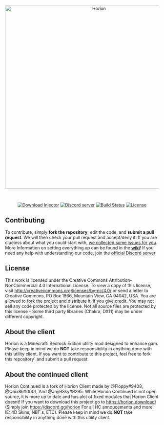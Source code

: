 <div align="center">
  <br />
    <p>
      <a href="https://horion.download"><img src="https://raw.githubusercontent.com/horionclient/Horion/master/.github/horion-banner.png" width="600" alt="Horion" /></a>
    </p>
  <br />
  <p>
    <a href="https://horion.download/injector"><img src="https://img.shields.io/static/v1?label=download&message=latest&color=12c970&logo=docusign&logoColor=white" alt="Download Injector" /></a>
    <a href="https://horion.download/discord"><img src="https://img.shields.io/discord/732833913705201736?color=5865F2&logo=discord&logoColor=white" alt="Discord server" /></a>
    <a href="https://dev.azure.com/horionclient/Horion/_build/latest?definitionId=2&branchName=master"><img src="https://img.shields.io/azure-devops/build/horionclient/Horion/2?label=builds&logo=azure%20pipelines" alt="Build Status" /></a>
    <a href="https://creativecommons.org/licenses/by-nc/4.0/"><img src="https://img.shields.io/static/v1?label=license&message=BY-NC%204.0&color=orange&logo=creative%20commons&logoColor=white" alt="License" /></a>
  </p>
</div>

## Contributing
To contribute, simply **fork the repository**, edit the code, and **submit a pull request**. We will then check your pull request and accept/deny it. If you are clueless about what you could start with, [we collected some issues for you](https://github.com/horionclient/Horion/contribute). More Information on setting everything up can be found in the **[wiki](https://github.com/horionclient/Horion/wiki "wiki")**! If you need any help with understanding our code, join the [official Discord server](https://horion.download/discord)

## License
This work is licensed under the Creative Commons Attribution-NonCommercial 4.0 International License. To view a copy of this license, visit http://creativecommons.org/licenses/by-nc/4.0/ or send a letter to Creative Commons, PO Box 1866, Mountain View, CA 94042, USA. You are allowed to fork the project and distribute it, if you give credit. You may not sell any code protected by the license. Not all source files are protected by this license - Some third party libraries (Chakra, DX11) may be under different copyright.

## About the client
Horion is a Minecraft: Bedrock Edition utility mod designed to enhance gam. Please keep in mind we do **NOT** take responsibility in anything done with this utility client. If you want to contribute to this project, feel free to fork this repository` and submit a pull request.

## About the continued client
Horion Continued is a fork of Horion Client made by @Floppy#9408, @Onix86#0001, And @JayRSky#9295. While Horion Continued is not open source, it is more up to date and has alot of fixed modules that Horion Client doesnt! If you want to download this project go to https://horion.download/ (Simply join https://discord.gg/horion For all HC annoucements and more! IE: 4D Skins, NBT`s, ETC). Please keep in mind we do **NOT** take responsibility in anything done with this utility client.
